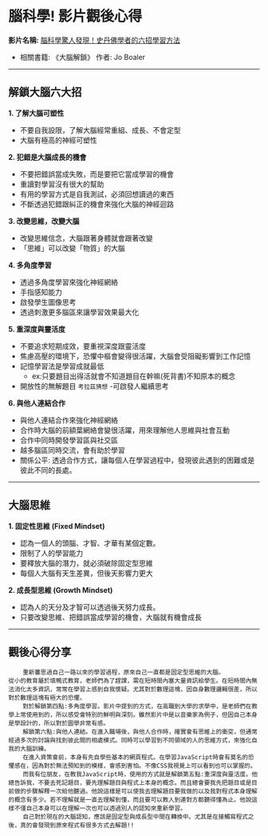 # 腦科學! 影片觀後心得

**影片名稱:** [腦科學驚人發現！史丹佛學者的六招學習方法](https://www.youtube.com/watch?v=DgbSc6Ys710&ab_channel=%E8%B6%85%E7%B4%9A%E6%AD%AASuperY)

- 相關書籍: 《大腦解鎖》 作者: Jo Boaler

---

## **解鎖大腦六大招**

**1. 了解大腦可塑性**

- 不要自我設限，了解大腦經常重組、成長、不會定型
- 大腦有極高的神經可塑性

**2. 犯錯是大腦成長的機會**

- 不要把錯誤當成失敗，而是要把它當成學習的機會
- 重讀對學習沒有很大的幫助
- 有用的學習方式是自我測試，必須回想讀過的東西
- 不斷透過犯錯跟糾正的機會來強化大腦的神經迴路

**3. 改變思維，改變大腦**

- 改變思維信念，大腦跟著身體就會跟著改變
- 「思維」可以改變「物質」的大腦

**4. 多角度學習**

- 透過多角度學習來強化神經網絡
- 手指感知能力
- 啟發學生圖像思考
- 透過刺激更多腦區來讓學習效果最大化

**5. 重深度與靈活度**

- 不要追求短期成效，要重視深度跟靈活度
- 焦慮高壓的環境下，恐懼中樞會變得很活躍，大腦會受阻礙影響到工作記憶
- 記憶學習法是學習成就最低
  - ex:只要題目出得活就會不知道題目在幹嘛(死背書)不知原本的概念
- 開放性的無解題目 `考拉茲猜想` -可啟發人繼續思考

**6. 與他人連結合作**

- 與他人連結合作來強化神經網絡
- 合作時大腦的前額葉網絡會變很活躍，用來理解他人思維與社會互動
- 合作中同時開發學習區與社交區
- 越多腦區同時交流，會有助於學習
- 關係公平: 透過合作方式，讓每個人在學習過程中，發現彼此遇到的困難或是彼此不同的長處。

---

## 大腦思維

**1. 固定性思維 (Fixed Mindset)**

- 認為一個人的頭腦、才智、才華有某個定數。
- 限制了人的學習能力
- 要釋放大腦的潛力，就必須破除固定型思維
- 每個人大腦有天生差異，但後天影響力更大

**2. 成長型思維 (Growth Mindset)**

- 認為人的天分及才智可以透過後天努力成長。
- 只要改變思維、把錯誤當成學習的機會，大腦就有機會成長

---

## 觀後心得分享

```
    重新審思過自己一路以來的學習過程，原來自己一直都是固定型思維的大腦。
從小的教育屬於填鴨式教育，老師們為了趕課，需在短時間內塞大量資訊給學生。在短時間內無法消化太多資訊，常常在學習上感到自我懷疑。尤其對於數理這塊，因自身數理邏輯很差，所以對於數理這塊有極大的恐懼。
    對於解鎖第四點:多角度學習。影片中提到的方式，在高職到大學的求學中，是老師們在教學上常使用到的，所以感受會特別的鮮明與深刻。雖然影片中是以音樂家為例子，但因自己本身是學設計的，所以對於圖學非常有感。
    解鎖第六點:與他人連結。在進入職場後，與他人合作時，確實會有思維上的衝突，但通常經過多次的討論與找到彼此間的相處模式。同時可以學習到不同領域的人的思維方式，來強化自我的大腦訓練。
    在進入資策會前，本身有先自學些基本的網頁程式。在學習JavaScript時會有莫名的恐懼感在，因為對於無法預知到的模樣，會感到害怕。不像CSS我視覺上可以看到也可以掌握的。
    而我有位朋友，在教我JavaScript時，使用的方式就是解鎖第五點:重深度與靈活度。他總告訴我，不要去死記題目，要先理解題目與程式上本身的概念。而且總會要我先把題目或是目前做的步驟解釋一次給他聽過。他說這樣是可以使我去理解題目要我做的以及我對程式本身理解的概念有多少。若不理解就是一直去理解到懂，而且要可以教人到連對方都聽得懂為止。他說這樣不僅自己本身可以在理解一次也可以透過別人的認知來重新學習。
    自己對於現在的大腦認知，應該是固定型與成長型中間在轉換中。尤其是在接觸寫程式之後，真的會發現到原來程式有很多方式去解題!!
```
